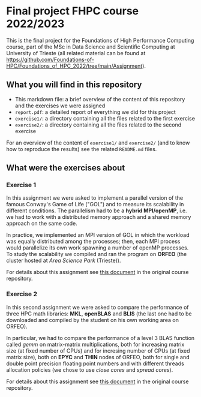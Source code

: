 # Final project FHPC course 2022/2023

This is the final project for the Foundations of High Performance Computing course, part of the MSc in Data Science and Scientific Computing at University of Trieste (all related material can be found at https://github.com/Foundations-of-HPC/Foundations_of_HPC_2022/tree/main/Assignment).


## What you will find in this repository

- This markdown file: a brief overview of the content of this repository and the exercises we were assigned
- `report.pdf`: a detailed report of everything we did for this project
- `exercise1/`: a directory containing all the files related to the first exercise
- `exercise2/`: a directory containing all the files related to the second exercise

For an overview of the content of `exercise1/` and `exercise2/` (and to know how to reproduce the results) see the related `README.md` files.


## What were the exercises about


### Exercise 1

In this assignment we were asked to implement a parallel version of the famous Conway's Game of Life ("GOL") and to measure its scalability in different conditions. The parallelism had to be a **hybrid MPI/openMP**, i.e. we had to work with a distributed memory approach and a shared memory approach on the same code.

In practice, we implemented an MPI version of GOL in which the workload was equally distributed among the processes; then, each MPI process would parallelize its own work spawning a number of openMP processes. To study the scalability we compiled and ran the program on **ORFEO** (the cluster hosted at *Area Science Park* (Trieste)).

For details about this assignment see [this document][link1] in the original course repository. 


### Exercise 2

In this second assignment we were asked to compare the performance of three HPC math libraries: **MKL**, **openBLAS** and **BLIS** (the last one had to be downloaded and compiled by the student on his own working area on ORFEO).

In particular, we had to compare the performance of a level 3 BLAS function called *gemm* on matrix-matrix multiplications, both for increasing matrix size (at fixed number of CPUs) and for incresing number of CPUs (at fixed matrix size), both on **EPYC** and **THIN** nodes of ORFEO, both for single and double point precision floating point numbers and with different threads allocation policies (we chose to use *close cores* and *spread cores*).

For details about this assignment see [this document][link2] in the original course repository.




[link1]: https://github.com/Foundations-of-HPC/Foundations_of_HPC_2022/blob/main/Assignment/exercise1/Assignment_exercise1.pdf
[link2]: https://github.com/Foundations-of-HPC/Foundations_of_HPC_2022/blob/main/Assignment/README.MD#exercise-2--comparing-mkl-openblas-and-blis-on-matrix-matrix-multiplication
